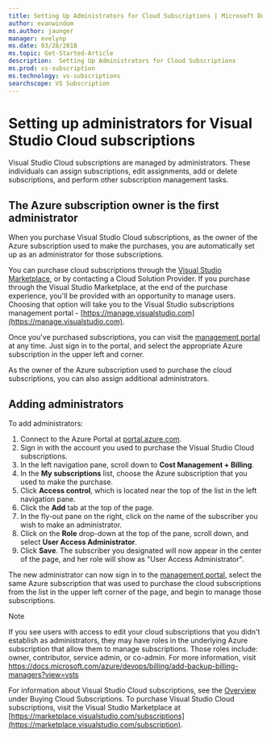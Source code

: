 ```yaml
---
title: Setting Up Administrators for Cloud Subscriptions | Microsoft Docs
author: evanwindom
ms.author: jaunger
manager: evelynp
ms.date: 03/28/2018
ms.topic: Get-Started-Article
description:  Setting Up Administrators for Cloud Subscriptions
ms.prod: vs-subscription
ms.technology: vs-subscriptions
searchscope: VS Subscription
---
```


# Setting up administrators for Visual Studio Cloud subscriptions

Visual Studio Cloud subscriptions are managed by administrators.  These individuals can assign subscriptions, edit assignments, add or delete subscriptions, and perform other subscription management tasks. 

## The Azure subscription owner is the first administrator 

When you purchase Visual Studio Cloud subscriptions, as the owner of the Azure subscription used to make the purchases, you are automatically set up as an administrator for those subscriptions. 

You can purchase cloud subscriptions through the [Visual Studio Marketplace](https://marketplace.visualstudio.com/subscriptions), or by contacting a Cloud Solution Provider.  If you purchase through the Visual Studio Marketplace, at the end of the purchase experience, you'll be provided with an opportunity to manage users.  Choosing that option will take you to the Visual Studio subscriptions management portal - [https://manage.visualstudio.com](https://manage.visualstudio.com).

Once you've purchased subscriptions, you can visit the [management portal](https://manage.visualstudio.com) at any time.  Just sign in to the portal, and select the appropriate Azure subscription in the upper left and corner. 

As the owner of the Azure subscription used to purchase the cloud subscriptions, you can also assign additional administrators.

## Adding administrators

To add administrators:
1. Connect to the Azure Portal at [portal.azure.com](https://portal.azure.com).
2. Sign in with the account you used to purchase the Visual Studio Cloud subscriptions.
3. In the left navigation pane, scroll down to **Cost Management + Billing**.
4. In the **My subscriptions** list, choose the Azure subscription that you used to make the purchase.
5. Click **Access control**, which is located near the top of the list in the left navigation pane.  
6. Click the **Add** tab at the top of the page. 
7. In the fly-out pane on the right, click on the name of the subscriber you wish to make an administrator.
8. Click on the **Role** drop-down at the top of the pane, scroll down, and select **User Access Administrator**.
9. Click **Save**.
The subscriber you designated will now appear in the center of the page, and her role will show as "User Access Administrator".  

The new administrator can now sign in to the [management portal](https://manage.visualstudio.com), select the same Azure subscription that was used to purchase the cloud subscriptions from the list in the upper left corner of the page, and begin to manage those subscriptions. 

> [!NOTE]
> If you see users with access to edit your cloud subscriptions that you didn't establish as administrators, they may have roles in the underlying Azure subscription that allow them to manage subscriptions.  Those roles include:  owner, contributor, service admin, or co-admin.  For more information, visit https://docs.microsoft.com/azure/devops/billing/add-backup-billing-managers?view=vsts

For information about Visual Studio Cloud subscriptions, see the [Overview](vscloud-overview.md) under Buying Cloud Subscriptions. To purchase Visual Studio Cloud subscriptions, visit the Visual Studio Marketplace at [https://marketplace.visualstudio.com/subscriptions](https://marketplace.visualstudio.com/subscription). 


